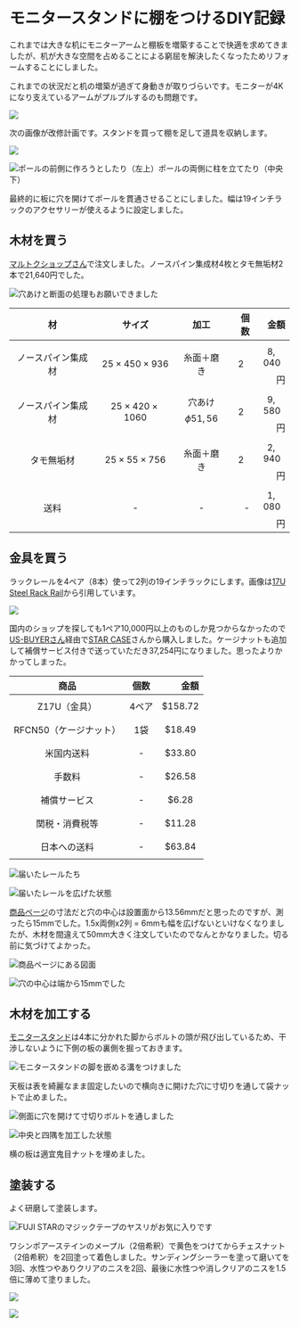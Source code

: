 # モニタースタンドに棚をつけるDIY記録

これまでは大きな机にモニターアームと棚板を増築することで快適を求めてきましたが、机が大きな空間を占めることによる窮屈を解決したくなったためリフォームすることにしました。

これまでの状況だと机の増築が過ぎて身動きが取りづらいです。モニターが4Kになり支えているアームがプルプルするのも問題です。

![](./plan-before.png)

次の画像が改修計画です。スタンドを買って棚を足して道具を収納します。

![](./plan-after.png)

![ポールの前側に作ろうとしたり（左上）ポールの両側に柱を立てたり（中央下）](./design.png)

最終的に板に穴を開けてポールを貫通させることにしました。幅は19インチラックのアクセサリーが使えるように設定しました。

## 木材を買う

[マルトクショップさん](https://shop.woodworks-marutoku.com/)で注文しました。ノースパイン集成材4枚とタモ無垢材2本で21,640円でした。

![穴あけと断面の処理もお願いできました](./boards.jpg)

| 材 | サイズ | 加工 | 個数 | 金額 |
|:----:|:----:|:----:|----:|----:|
|ノースパイン集成材|$$25\times450\times936$$|糸面＋磨き|$$2$$|$$8,040$$円|
|ノースパイン集成材|$$25\times420\times1060$$|穴あけ$$\phi51, 56$$|$$2$$|$$9,580$$円|
|タモ無垢材|$$25\times55\times756$$|糸面＋磨き|$$2$$|$$2,940$$円|
|送料|-|-|-|$$1,080$$円|

## 金具を買う

ラックレールを4ペア（8本）使って2列の19インチラックにします。画像は[17U Steel Rack Rail](https://www.starcase.com/product_p/z17u.htm)から引用しています。

![](./rail.jpg)

国内のショップを探しても1ペア10,000円以上のものしか見つからなかったので[US-BUYERさん](https://www.us-buyer.com/)経由で[STAR CASE](https://starcase.com/)さんから購入しました。ケージナットも追加して補償サービス付きで送っていただき37,254円になりました。思ったよりかかってしまった。

|商品|個数|金額|
|:----:|:----:|----:|
|Z17U（金具）|4ペア|$$\$158.72$$|
|RFCN50（ケージナット）|1袋|$$\$18.49$$|
|米国内送料|-|$$\$33.80$$|
|手数料|-|$$\$26.58$$|
|補償サービス|-|$$\$6.28$$|
|関税・消費税等|-|$$\$11.28$$|
|日本への送料|-|$$\$63.84$$|

![届いたレールたち](./arrived-frames1.jpg)

![届いたレールを広げた状態](./arrived-frames2.jpg)

[商品ページ](https://www.starcase.com/product_p/z17u.htm)の寸法だと穴の中心は設置面から13.56mmだと思ったのですが、測ったら15mmでした。1.5x両側x2列 = 6mmも幅を広げないといけなくなりましたが、木材を間違えて50mm大きく注文していたのでなんとかなりました。切る前に気づけてよかった。

![商品ページにある図面](./rail-spec.jpg)

![穴の中心は端から15mmでした](./rail-measurements.jpg)

## 木材を加工する

[モニタースタンド](https://www.amazon.co.jp/gp/product/B07BDK1QJY/)は4本に分かれた脚からボルトの頭が飛び出しているため、干渉しないように下側の板の裏側を掘っておきます。

![モニタースタンドの脚を嵌める溝をつけました](./hole-center.jpg)

天板は表を綺麗なまま固定したいので横向きに開けた穴に寸切りを通して袋ナットで止めました。

![側面に穴を開けて寸切りボルトを通しました](./hole-side.jpg)

![中央と四隅を加工した状態](./holes.jpg)

横の板は適宜鬼目ナットを埋めました。

## 塗装する

よく研磨して塗装します。

![FUJI STARのマジックテープのヤスリがお気に入りです](./sandpaper.jpg)

ワシンポアーステインのメープル（2倍希釈）で黄色をつけてからチェスナット（2倍希釈）を2回塗って着色しました。サンディングシーラーを塗って磨いてを3回、水性つやありクリアのニスを2回、最後に水性つや消しクリアのニスを1.5倍に薄めて塗りました。

![](./paint.jpg)

![](./overview.jpg)
